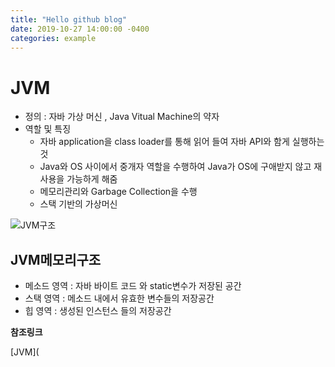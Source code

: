 ```yaml
---
title: "Hello github blog"
date: 2019-10-27 14:00:00 -0400
categories: example
---
```

# JVM

* 정의 : 자바 가상 머신 , Java Vitual Machine의 약자
* 역할 및 특징 
  * 자바 application을 class loader를 통해 읽어 들여 자바 API와 함게 실행하는 것
  * Java와 OS 사이에서 중개자 역할을 수행하여 Java가 OS에 구애받지 않고 재사용을 가능하게 해줌
  * 메모리관리와 Garbage Collection을 수행
  * 스택 기반의 가상머신

![JVM구조](/assets/JVM구조.jpeg)

## JVM메모리구조

- 메소드 영역 : 자바 바이트 코드 와 static변수가 저장된 공간
- 스택 영역 : 메소드 내에서 유효한 변수들의 저장공간
- 힙 영역 : 생성된 인스턴스 들의 저장공간

**참조링크**

[JVM](